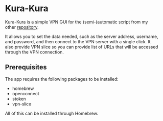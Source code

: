 # Kura-Kura

Kura-Kura is a simple VPN GUI for the (semi-)automatic script from my other [repository](https://github.com/idrakimuhamad/open-connect-auto-login-script).

It allows you to set the data needed, such as the server address, username, and password, and then connect to the VPN server with a single click. It also provide VPN slice so you can provide list of URLs that will be accessed through the VPN connection.

## Prerequisites

The app requires the following packages to be installed:

- homebrew
- openconnect
- stoken
- vpn-slice

All of this can be installed through Homebrew.